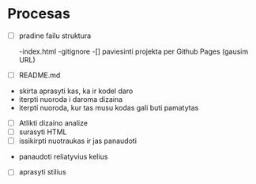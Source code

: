 # Procesas

- [ ] pradine failu struktura

  -index.html
    -gitignore
-[] paviesinti projekta per Github Pages (gausim URL)
-[ ] README.md
 - skirta aprasyti kas, ka ir kodel daro
 - iterpti nuoroda i daroma dizaina
 - iterpti nuoroda, kur tas musu kodas gali buti pamatytas
 -[ ] Atlikti dizaino analize
 -[ ] surasyti HTML
 -[ ] issikirpti nuotraukas ir jas panaudoti
 - panaudoti reliatyvius kelius
 -[ ] aprasyti stilius
 